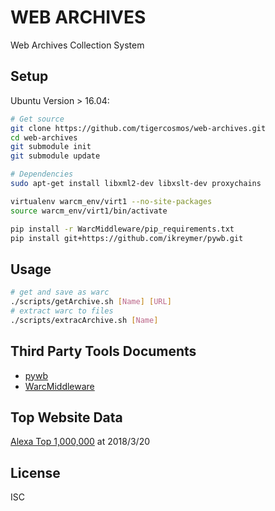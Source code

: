 # WEB ARCHIVES

Web Archives Collection System 

## Setup

Ubuntu Version > 16.04: 

```sh
# Get source
git clone https://github.com/tigercosmos/web-archives.git
cd web-archives
git submodule init
git submodule update

# Dependencies
sudo apt-get install libxml2-dev libxslt-dev proxychains

virtualenv warcm_env/virt1 --no-site-packages
source warcm_env/virt1/bin/activate

pip install -r WarcMiddleware/pip_requirements.txt
pip install git+https://github.com/ikreymer/pywb.git
```

## Usage

```sh
# get and save as warc
./scripts/getArchive.sh [Name] [URL]
# extract warc to files
./scripts/extracArchive.sh [Name]
```

## Third Party Tools Documents

- [pywb](https://pywb.readthedocs.io/en/latest/manual/usage.html)
- [WarcMiddleware](https://github.com/tigercosmos/WarcMiddleware/)

## Top Website Data

[Alexa Top 1,000,000](http://s3.amazonaws.com/alexa-static/top-1m.csv.zip) at 2018/3/20

## License

ISC

